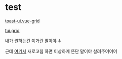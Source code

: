 # test

[toast-ui.vue-grid](https://github.com/nhn/tui.grid/blob/master/packages/toast-ui.vue-grid/docs/getting-started.md)

[tui.grid](https://nhn.github.io/tui.grid/latest/)

내가 원하는건 이거란 말이야 ↓

<toastGrid/>
   

   근데 [여기서](./toastUiVueGrid2.md) 새로고침 하면 이상하게 뜬단 말이야 살려주어어어